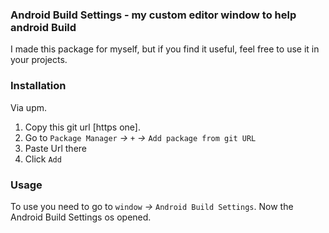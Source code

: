 ### Android Build Settings - my custom editor window to help android Build

I made this package for myself, but if you find it useful, feel free to use it in your projects.

### Installation
Via upm.
1. Copy this git url [https one].
2. Go to `Package Manager` _→_ `+`  _→_ `Add package from git URL`
3. Paste Url there 
4. Click `Add`

### Usage
To use you need to go to `window` _→_ `Android Build Settings`.
Now the Android Build Settings os opened.
